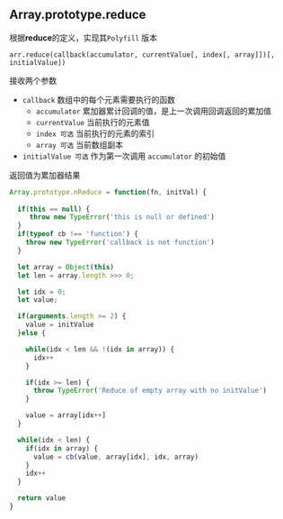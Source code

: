 ## Array.prototype.reduce

根据**reduce**的定义，实现其`Polyfill` 版本

```
arr.reduce(callback(accumulator, currentValue[, index[, array]])[, initialValue])
```

接收两个参数

* `callback` 数组中的每个元素需要执行的函数
  * `accumulator`  累加器累计回调的值，是上一次调用回调返回的累加值
  * `currentValue` 当前执行的元素值
  * `index 可选` 当前执行的元素的索引
  * `array 可选` 当前数组副本
* `initialValue 可选` 作为第一次调用 `accumulator` 的初始值

返回值为累加器结果 

```javascript
Array.prototype.nReduce = function(fn, initVal) {
  
  if(this == null) {
     throw new TypeError('this is null or defined')
  }
  if(typeof cb !== 'function') {
    throw new TypeError('callback is not function')
  }

  let array = Object(this)
  let len = array.length >>> 0;

  let idx = 0;
  let value;

  if(arguments.length >= 2) {
    value = initValue
  }else {

    while(idx < len && !(idx in array)) {
      idx++
    }

    if(idx >= len) {
      throw TypeError('Reduce of empty array with no initValue')
    }

    value = array[idx++]
  }

  while(idx < len) {
    if(idx in array) {
      value = cb(value, array[idx], idx, array)
    }
    idx++
  }

  return value
}
```